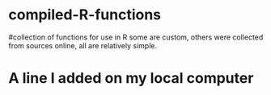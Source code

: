 # compiled-R-functions
#collection of functions for use in R some are custom, others were collected from sources online, all are relatively simple.
# A line I added on my local computer
